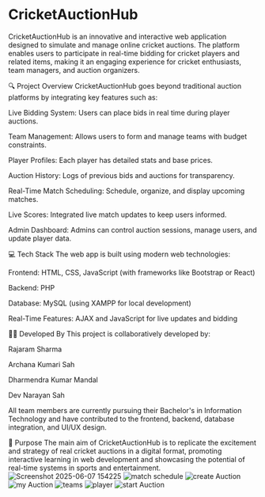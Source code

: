 <h1>CricketAuctionHub</h1>
CricketAuctionHub is an innovative and interactive web application designed to simulate and manage online cricket auctions. The platform enables users to participate in real-time bidding for cricket players and related items, making it an engaging experience for cricket enthusiasts, team managers, and auction organizers.

🔍 Project Overview
CricketAuctionHub goes beyond traditional auction platforms by integrating key features such as:

Live Bidding System: Users can place bids in real time during player auctions.

Team Management: Allows users to form and manage teams with budget constraints.

Player Profiles: Each player has detailed stats and base prices.

Auction History: Logs of previous bids and auctions for transparency.

Real-Time Match Scheduling: Schedule, organize, and display upcoming matches.

Live Scores: Integrated live match updates to keep users informed.

Admin Dashboard: Admins can control auction sessions, manage users, and update player data.

💻 Tech Stack
The web app is built using modern web technologies:

Frontend: HTML, CSS, JavaScript (with frameworks like Bootstrap or React)

Backend: PHP

Database: MySQL (using XAMPP for local development)

Real-Time Features: AJAX and JavaScript for live updates and bidding

👨‍💻 Developed By
This project is collaboratively developed by:

Rajaram Sharma

Archana Kumari Sah

Dharmendra Kumar Mandal

Dev Narayan Sah

All team members are currently pursuing their Bachelor's in Information Technology and have contributed to the frontend, backend, database integration, and UI/UX design.

🎯 Purpose
The main aim of CricketAuctionHub is to replicate the excitement and strategy of real cricket auctions in a digital format, promoting interactive learning in web development and showcasing the potential of real-time systems in sports and entertainment.
![Screenshot 2025-06-07 154225](https://github.com/user-attachments/assets/ec7cc358-bb93-4f40-bb03-51d5c25e81ff)
![match schedule](https://github.com/user-attachments/assets/7119a7e5-5b34-4c5a-a456-02aaa1bccc81)
![create Auction](https://github.com/user-attachments/assets/ee6a9538-0c23-445a-938d-42e44348f937)
![my Auction](https://github.com/user-attachments/assets/3d9035d0-e0a3-4a2f-baa2-ad3b1616df76)
![teams](https://github.com/user-attachments/assets/01d82118-40a7-4c16-84d7-7cf9161f5b0e)
![player](https://github.com/user-attachments/assets/ab0726a1-dfd6-4966-9df6-04350992e353)
![start Auction](https://github.com/user-attachments/assets/629fce0f-7df4-4994-87b0-5298d29da209)



